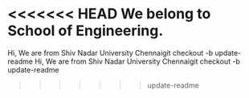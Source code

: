 <<<<<<< HEAD
We belong to School of Engineering.
=======
Hi, We are from Shiv Nadar University Chennaigit checkout -b update-readme
Hi, We are from Shiv Nadar University Chennaigit checkout -b update-readme
>>>>>>> update-readme
